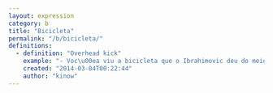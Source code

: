 ```yaml
---
layout: expression
category: b
title: "Bicicleta"
permalink: "/b/bicicleta/"
definitions:
  - definition: "Overhead kick"
    example: "- Voc\u00ea viu a bicicleta que o Ibrahimovic deu do meio do campo? \n- Vi! Ganhou at\u00e9 pr\u00eamio esse gol n\u00e9?"
    created: "2014-03-04T00:22:44"
    author: "kinow"
---
```

